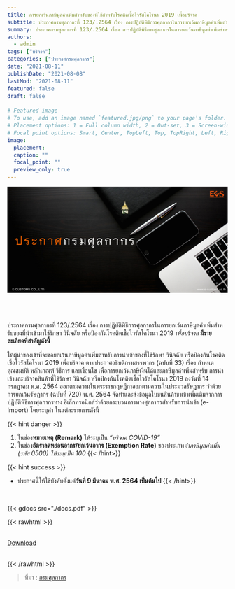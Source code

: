 ```yaml
---
title: การยกเว้นภาษีมูลค่าเพิ่มสําหรับของที่ใช้สำหรับโรคติดเชื้อไวรัสโคโรนา 2019 เพื่อบริจาค
subtitle: ประกาศกรมศุลกากรที่ 123/.2564 เรื่อง การปฏิบัติพิธีการศุลกากรในการยกเว้นภาษีมูลค่าเพิ่มสําหรับของที่นําเข้ามาใช้รักษา วินิจฉัย หรือป้องกันโรคติดเชื้อไวรัสโคโรนา 2019 เพื่อบริจาค
summary: ประกาศกรมศุลกากรที่ 123/.2564 เรื่อง การปฏิบัติพิธีการศุลกากรในการยกเว้นภาษีมูลค่าเพิ่มสําหรับของที่นําเข้ามาใช้รักษา วินิจฉัย หรือป้องกันโรคติดเชื้อไวรัสโคโรนา 2019 เพื่อบริจาค
authors:
  - admin
tags: ["บริจาค"]
categories: ["ประกาศกรมศุลกากร"]
date: "2021-08-11"
publishDate: "2021-08-08"
lastMod: "2021-08-11"
featured: false
draft: false

# Featured image
# To use, add an image named `featured.jpg/png` to your page's folder.
# Placement options: 1 = Full column width, 2 = Out-set, 3 = Screen-width
# Focal point options: Smart, Center, TopLeft, Top, TopRight, Left, Right, BottomLeft, Bottom, BottomRight
image:
  placement:
  caption: ""
  focal_point: ""
  preview_only: true
---
```


![](featured.png)

<br><br>

ประกาศกรมศุลกากรที่ 123/.2564 เรื่อง การปฏิบัติพิธีการศุลกากรในการยกเว้นภาษีมูลค่าเพิ่มสําหรับของที่นําเข้ามาใช้รักษา วินิจฉัย หรือป้องกันโรคติดเชื้อไวรัสโคโรนา 2019 _เพื่อบริจาค_ **มีรายละเอียดที่สำคัญดังนี้**

ให้ผู้นําของเข้าที่จะขอยกเว้นภาษีมูลค่าเพิ่มสําหรับการนําเข้าของที่ใช้รักษา วินิจฉัย หรือป้องกันโรคติดเชื้อไวรัสโคโรนา 2019 เพื่อบริจาค ตามประกาศอธิบดีกรมสรรพากร (ฉบับที่ 33) เรื่อง กําหนดคุณสมบัติ หลักเกณฑ์ วิธีการ และเงื่อนไข เพื่อการยกเว้นภาษีเงินได้และภาษีมูลค่าเพิ่มสําหรับ การนําเข้าและบริจาคสินค้าที่ใช้รักษา วินิจฉัย หรือป้องกันโรคติดเชื้อไวรัสโคโรนา 2019 ลงวันที่ 14 กรกฎาคม พ.ศ. 2564 ออกตามความในพระราชกฤษฎีกาออกตามความในประมวลรัษฎากร ว่าด้วยการยกเว้นรัษฎากร (ฉบับที่ 720) พ.ศ. 2564 จัดทําและส่งข้อมูลใบขนสินค้าขาเข้าเพิ่มเติมจากการปฏิบัติพิธีการศุลกากรทาง อิเล็กทรอนิกส์ว่าด้วยกระบวนการทางศุลกากรสําหรับการนําเข้า (e-Import) โดยระบุค่า ในแต่ละรายการดังนี้

{{< hint danger >}}

1. ในช่อง**หมายเหตุ (Remark)** ให้ระบุเป็น _“บริจาค COVID-19”_
2. ในช่อง**อัตราลดหย่อนอากร/ยกเว้นอากร (Exemption Rate)** ของประเภท*ค่าภาษีมูลค่าเพิ่ม (รหัส 0500) ให้ระบุเป็น 100*
   {{< /hint>}}

{{< hint success >}}

- ประกาศนี้ให้ใช้บังคับตั้งแต่**วันที่ 9 มีนาคม พ.ศ. 2564 เป็นต้นไป**
  {{< /hint>}}

<br>

{{< gdocs src="./docs.pdf" >}}

{{< rawhtml >}}
<br>

<br>
<div class="article-tags">
<a class="badge badge-danger" href="./docs.pdf" target="_blank" id="download_files_new">Download</a>

</div>
<br>

{{< /rawhtml >}}

> ที่มา : [กรมศุลกากร](http://www.customs.go.th/cont_strc_download_with_docno_date.php?lang=th&top_menu=menu_homepage&current_id=14232932404e505f4d464a4f464b4a)
